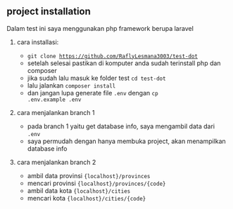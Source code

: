 ## project installation

Dalam test ini saya menggunakan php framework berupa laravel
1. cara installasi:
    - <code>git clone https://github.com/RaflyLesmana3003/test-dot</code>
    - setelah selesai pastikan di komputer anda sudah terinstall php dan composer
    - jika sudah lalu masuk ke folder test <code>cd test-dot</code>
    - lalu jalankan <code>composer install</code>
    - dan jangan lupa generate file <code>.env</code> dengan <code>cp .env.example .env</code>

2. cara menjalankan branch 1
    - pada branch 1 yaitu get database info, saya mengambil data dari <code>.env</code>
    - saya permudah dengan hanya membuka project, akan menampilkan database info
3. cara menjalankan branch 2
    - ambil data provinsi <code>{localhost}/provinces</code>
    - mencari provinsi <code>{localhost}/provinces/{code}</code>
     - ambil data kota <code>{localhost}/cities</code>
    - mencari kota <code>{localhost}/cities/{code}</code>
